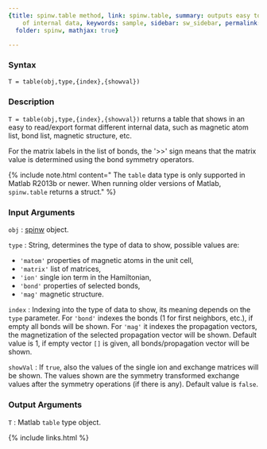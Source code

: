 ```yaml
---
{title: spinw.table method, link: spinw.table, summary: outputs easy to read tables
    of internal data, keywords: sample, sidebar: sw_sidebar, permalink: spinw_table,
  folder: spinw, mathjax: true}

---
```

  
### Syntax
  
`T = table(obj,type,{index},{showval})`
  
### Description
  
`T = table(obj,type,{index},{showval})` returns a table that shows in an
easy to read/export format different internal data, such as magnetic atom
list, bond list, magnetic structure, etc.
   
For the matrix labels in the list of bonds, the '>>' sign means that the
matrix value is determined using the bond symmetry operators.
   
{% include note.html content=" The `table` data type is only supported in Matlab R2013b or newer.
When running older versions of Matlab, `spinw.table` returns a struct." %}
  
### Input Arguments
  
`obj`
: [spinw](spinw) object.
  
`type`
: String, determines the type of data to show, possible values are:
  * `'matom'`     properties of magnetic atoms in the unit cell,
  * `'matrix'`    list of matrices,
  * `'ion'`       single ion term in the Hamiltonian,
  * `'bond'`      properties of selected bonds,
  * `'mag'`       magnetic structure.
  
`index`
: Indexing into the type of data to show, its meaning depends on the
  `type` parameter. For `'bond'` indexes the bonds (1 for first
  neighbors, etc.), if empty all bonds will be shown. For `'mag'` it
  indexes the propagation vectors, the magnetization of the selected
  propagation vector will be shown. Default value is 1, if empty vector `[]` is given, all
  bonds/propagation vector will be shown.
  
`showVal`
: If `true`, also the values of the single ion and exchange matrices
  will be shown. The values shown  are the symmetry transformed exchange
  values after the symmetry operations (if there is any). Default value
  is `false`.
  
### Output Arguments
  
`T`
: Matlab `table` type object.
 

{% include links.html %}
